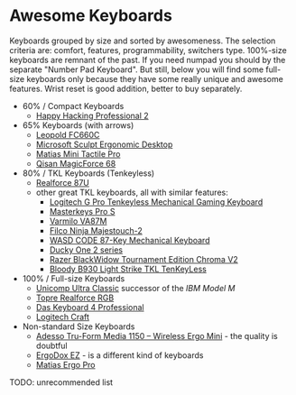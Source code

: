 # Awesome Keyboards

Keyboards grouped by size and sorted by awesomeness. The selection criteria are: comfort, features, programmability, switchers type. 100%-size keyboards are remnant of the past. If you need numpad you should by the separate "Number Pad Keyboard". But still, below you will find some full-size keyboards only because they have some really unique and awesome features. Wrist reset is good addition, better to buy separately.

- 60% / Compact Keyboards
  * [Happy Hacking Professional 2](hhkb_2/README.md)
- 65% Keyboards (with arrows)
  * [Leopold FC660C](leopold_fc660c/README.md)
  * [Microsoft Sculpt Ergonomic Desktop](sculpt_ergonomic_desktop/README.md)
  * [Matias Mini Tactile Pro](matias_mini_tactile_pro/README.md)
  * [Qisan MagicForce 68](qisan_magicforce_68/en.md)
- 80% / TKL Keyboards (Tenkeyless)
  * [Realforce 87U](realforce_87u/README.md)
  * other great TKL keyboards, all with similar features:
    - [Logitech G Pro Tenkeyless Mechanical Gaming Keyboard](https://www.logitechg.com/en-us/product/pro-gaming-keyboard)
    - [Masterkeys Pro S](http://www.coolermaster.com/peripheral/keyboards/masterkeys-pro-s/)
    - [Varmilo VA87M](https://mechanicalkeyboards.com/shop/index.php?l=product_detail&p=3895)
    - [Filco Ninja Majestouch-2](http://www.diatec.co.jp/en/list.php)
    - [WASD CODE 87-Key Mechanical Keyboard](http://www.wasdkeyboards.com/index.php/products/code-keyboard/code-87-key-mechanical-keyboard-2545.html)
    - [Ducky One 2 series](http://www.duckychannel.com.tw/en/keyboard.html)
    - [Razer BlackWidow Tournament Edition Chroma V2](https://www.razer.com/gaming-keyboards-keypads/razer-blackwidow-tournament-edition-chroma-v2)
    - [Bloody B930 Light Strike TKL TenKeyLess](https://www.bloody.com/usa/product.php?pid=11&id=165)
- 100% / Full-size Keyboards
  * [Unicomp Ultra Classic](unicomp_ultra_classic/en.md) successor of the *IBM Model M*
  * [Topre Realforce RGB](topre_tealforce_rgb/README.md)
  * [Das Keyboard 4 Professional](das_keyboard_4_professional/README.md)
  * [Logitech Craft](logitech_craft/README.md)
- Non-standard Size Keyboards
  * [Adesso Tru-Form Media 1150 – Wireless Ergo Mini](https://www.adesso.com/product/adesso-tru-form-media-1150-wireless-ergo-mini-keyboard-mouse/) - the quality is doubtful
  * [ErgoDox EZ](https://ergodox-ez.com/) - is a different kind of keyboards
  * [Matias Ergo Pro](https://matias.ca/ergopro/pc/)

TODO: unrecommended list
